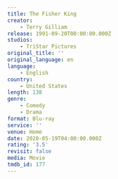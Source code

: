 ```yaml
---
title: The Fisher King
creator:
    - Terry Gilliam
release: 1991-09-20T00:00:00.000Z
studios:
    - TriStar Pictures
original_title: ''
original_language: en
language:
    - English
country:
    - United States
length: 138
genre:
    - Comedy
    - Drama
format: Blu-ray
service: ''
venue: Home
date: 2020-05-19T04:00:00.000Z
rating: '3.5'
revisit: false
media: Movie
tmdb_id: 177
---
```



